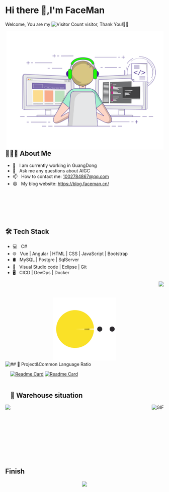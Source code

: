 # Hi there 👋,I'm FaceMan

Welcome, You are my ![Visitor Count](https://profile-counter.glitch.me/faceman0814/count.svg)  visitor, Thank You!🎉🎉
</br>


<img align="right" alt="GIF" src="https://raw.githubusercontent.com/devSouvik/devSouvik/master/gif3.gif" width="500"/>

## 👨🏻‍💻 About Me
- 🔭 &nbsp; I am currently working in GuangDong
- 💬 &nbsp; Ask me any questions about AIGC
- 📫 &nbsp; How to contact me: 1002784867@qq.com
- 😄 &nbsp; My blog website: https://blog.faceman.cn/
</br>
</br>
</br>
</br>
</br>

## 🛠 Tech Stack
- 💻 &nbsp; C#
- 🌐 &nbsp; Vue | Angular | HTML | CSS | JavaScript | Bootstrap 
- 🛢 &nbsp; MySQL | Postgre | SqlServer
- 🔧 &nbsp; Visual Studio code | Eclipse | Git
- 🖥 &nbsp; CICD | DevOps | Docker

<img align="right" src="[https://github-readme-stats.vercel.app/api?username=faceman0814&show_icons=true](https://github-readme-stats.vercel.app/api/top-langs/?username=faceman0814)">
</br>  
</br> 
<div align="center">
	<br>
	<img src="https://raw.githubusercontent.com/Aniket965/Aniket965/master/pacman.svg?sanitize=true" width="200" height="200">
</div>
## 👯 Project&Common Language Ratio
<img align="left" height="120px" src="https://github-readme-stats.vercel.app/api/top-langs/?username=faceman0814" />

[![Readme Card](https://github-readme-stats.vercel.app/api/pin/?username=faceman0814&repo=SemanticHub)](https://github.com/faceman0814/SemanticHub)
[![Readme Card](https://github-readme-stats.vercel.app/api/pin/?username=faceman0814&repo=FaceMan.Common)](https://github.com/faceman0814/FaceMan.Common)
</br>
</br>

## 👯 Warehouse situation
<div>
<img align="left" src="https://github-readme-stats.vercel.app/api?username=faceman0814&show_icons=true">
<img align="right" alt="GIF" height="160px" src="https://media.giphy.com/media/du3J3cXyzhj75IOgvA/giphy.gif" /> 
</div>
</br>
</br>
</br>
</br>
</br>
</br>
</br>
</br>
</br>
</br>

## Finish
<div align="center">
<img align="center" src="https://media.giphy.com/media/jpVnC65DmYeyRL4LHS/giphy.gif" width="50%">
</div>
